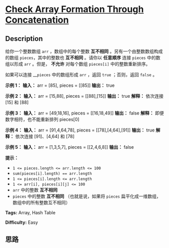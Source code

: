 # [Check Array Formation Through Concatenation][title]

## Description

给你一个整数数组 `arr` ，数组中的每个整数 **互不相同** 。另有一个由整数数组构成的数组 `pieces`，其中的整数也 **互不相同**
。请你以 **任意顺序** 连接 `pieces` 中的数组以形成 `arr` 。但是， **不允许** 对每个数组 `pieces[i]`
中的整数重新排序。

如果可以连接 __`pieces` 中的数组形成 `arr` ，返回 `true` ；否则，返回 `false` 。

**示例 1：**
            **输入：** arr = [85], pieces = [[85]]    **输出：** true    

**示例 2：**
            **输入：** arr = [15,88], pieces = [[88],[15]]    **输出：** true    **解释：** 依次连接 [15] 和 [88]    

**示例 3：**
            **输入：** arr = [49,18,16], pieces = [[16,18,49]]    **输出：** false    **解释：** 即便数字相符，也不能重新排列 pieces[0]    

**示例 4：**
            **输入：** arr = [91,4,64,78], pieces = [[78],[4,64],[91]]    **输出：** true    **解释：** 依次连接 [91]、[4,64] 和 [78]

**示例 5：**
            **输入：** arr = [1,3,5,7], pieces = [[2,4,6,8]]    **输出：** false    

**提示：**

  * `1 <= pieces.length <= arr.length <= 100`
  * `sum(pieces[i].length) == arr.length`
  * `1 <= pieces[i].length <= arr.length`
  * `1 <= arr[i], pieces[i][j] <= 100`
  * `arr` 中的整数 **互不相同**
  * `pieces` 中的整数 **互不相同** （也就是说，如果将 `pieces` 扁平化成一维数组，数组中的所有整数互不相同）


**Tags:** Array, Hash Table

**Difficulty:** Easy

## 思路

[title]: https://leetcode-cn.com/problems/check-array-formation-through-concatenation
